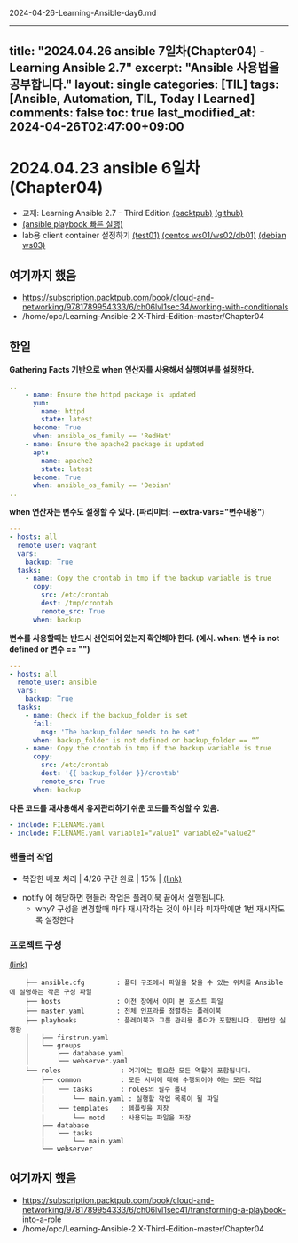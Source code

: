 2024-04-26-Learning-Ansible-day6.md

---
title: "2024.04.26 ansible 7일차(Chapter04) - Learning Ansible 2.7"
excerpt: "Ansible 사용법을 공부합니다."
layout: single
categories: [TIL]
tags: [Ansible, Automation, TIL, Today I Learned]
comments: false
toc: true
last_modified_at: 2024-04-26T02:47:00+09:00
---


# 2024.04.23 ansible 6일차 (Chapter04)

- 교재: Learning Ansible 2.7 - Third Edition [(packtpub)](https://www.packtpub.com/product/learning-ansible-27-third-edition/9781789954333) [(github)](https://github.com/PacktPublishing/Learning-Ansible-2.X-Third-Edition)
- [(ansible playbook 빠른 실행)](https://github.com/zasfe/Labs/blob/master/ansible/faster-ansible-playbook-execution.sh)
- lab용 client container 설정하기 [(test01)](https://github.com/zasfe/Labs/blob/master/ansible/lab_ansible_client-test01-centos-container.sh) [(centos ws01/ws02/db01)](https://github.com/zasfe/Labs/blob/master/ansible/lab_ansible_client_centos-container-3ea.sh) [(debian ws03)](https://github.com/zasfe/Labs/blob/master/ansible/lab_ansible_client_ws03-debian-container.sh)

## 여기까지 했음
  * https://subscription.packtpub.com/book/cloud-and-networking/9781789954333/6/ch06lvl1sec34/working-with-conditionals
  * /home/opc/Learning-Ansible-2.X-Third-Edition-master/Chapter04

## 한일

**Gathering Facts 기반으로 when 연산자를 사용해서 실행여부를 설정한다.**

```yaml
..
    - name: Ensure the httpd package is updated 
      yum: 
        name: httpd 
        state: latest 
      become: True 
      when: ansible_os_family == 'RedHat' 
    - name: Ensure the apache2 package is updated 
      apt: 
        name: apache2 
        state: latest 
      become: True 
      when: ansible_os_family == 'Debian' 
..
```

**when 연산자는 변수도 설정할 수 있다. (파리미터: --extra-vars="변수내용")**

```yaml
--- 
- hosts: all 
  remote_user: vagrant
  vars: 
    backup: True 
  tasks: 
    - name: Copy the crontab in tmp if the backup variable is true 
      copy: 
        src: /etc/crontab 
        dest: /tmp/crontab 
        remote_src: True 
      when: backup 
```

**변수를 사용할때는 반드시 선언되어 있는지 확인해야 한다. (예시. when: 변수 is not defined or 변수 == "")**

```yaml
--- 
- hosts: all 
  remote_user: ansible 
  vars: 
    backup: True 
  tasks: 
    - name: Check if the backup_folder is set 
      fail: 
        msg: 'The backup_folder needs to be set' 
      when: backup_folder is not defined or backup_folder == “” 
    - name: Copy the crontab in tmp if the backup variable is true 
      copy: 
        src: /etc/crontab 
        dest: '{{ backup_folder }}/crontab' 
        remote_src: True 
      when: backup 
```

**다른 코드를 재사용해서 유지관리하기 쉬운 코드를 작성할 수 있음.**

```yaml
- inclode: FILENAME.yaml
- inclode: FILENAME.yaml variable1="value1" variable2="value2"
```

### 핸들러 작업

* 복잡한 배포 처리 | 4/26 구간 완료 | 15% | [(link)](https://subscription.packtpub.com/book/cloud-and-networking/9781789954333/6/ch06lvl1sec36/working-with-handlers)

- notify 에 해당하면 핸들러 작업은 플레이북 끝에서 실행됩니다.
  - why? 구성을 변경할때 마다 재시작하는 것이 아니라 미자막에만 1번 재시작도록 설정한다 


### 프로젝트 구성

[(link)](https://subscription.packtpub.com/book/cloud-and-networking/9781789954333/6/ch06lvl1sec38/organizing-a-project)

```
    ├── ansible.cfg        : 폴더 구조에서 파일을 찾을 수 있는 위치를 Ansible에 설명하는 작은 구성 파일
    ├── hosts              : 이전 장에서 이미 본 호스트 파일
    ├── master.yaml        : 전체 인프라를 정렬하는 플레이북
    ├── playbooks          : 플레이북과 그룹 ​​관리용 폴더가 포함됩니다. 한번만 실행함
    │   ├── firstrun.yaml
    │   └── groups
    │       ├── database.yaml
    │       └── webserver.yaml
    └── roles               : 여기에는 필요한 모든 역할이 포함됩니다.
        ├── common          : 모든 서버에 대해 수행되어야 하는 모든 작업
        │   └── tasks       : roles의 필수 폴더
        |       └── main.yaml : 실행할 작업 목록이 될 파일
        │   └── templates   : 템플릿을 저장
        |       └── motd    : 사용되는 파일을 저장
        ├── database
        │   └── tasks
        |       └── main.yaml
        └── webserver

```

## 여기까지 했음
  * https://subscription.packtpub.com/book/cloud-and-networking/9781789954333/6/ch06lvl1sec41/transforming-a-playbook-into-a-role
  * /home/opc/Learning-Ansible-2.X-Third-Edition-master/Chapter04

